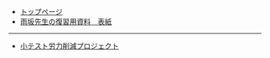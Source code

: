 * [トップページ](README.m)
* [雨坂先生の復習用資料　表紙](https://teacheramesaka.github.io/studyfiles/)

-----
* [小テスト労力削減プロジェクト](googleforquiz.md)